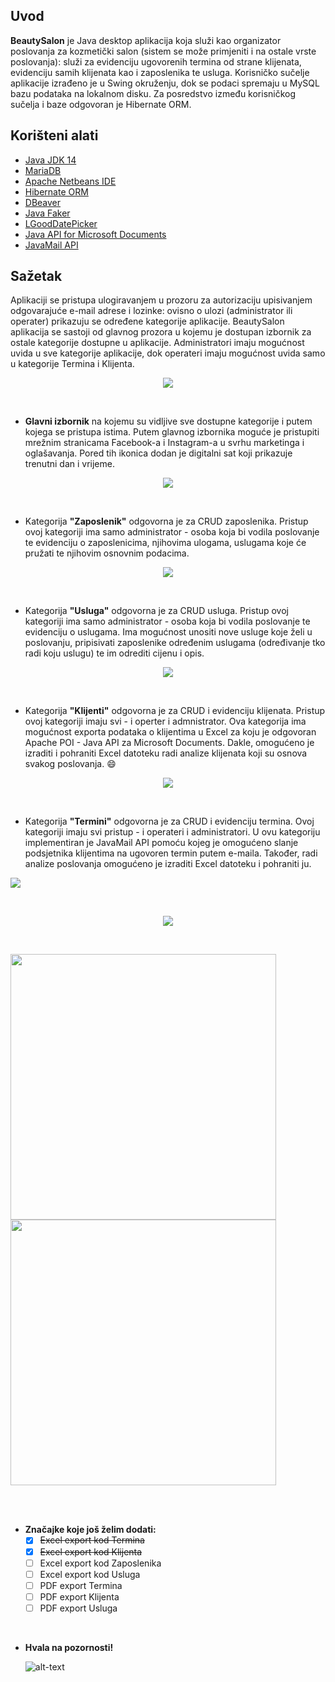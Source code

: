 ## Uvod

**BeautySalon** je Java desktop aplikacija koja služi kao organizator poslovanja za kozmetički salon (sistem se može primjeniti i na ostale vrste poslovanja): služi za evidenciju 
ugovorenih termina od strane klijenata, evidenciju samih klijenata kao i zaposlenika te usluga. Korisničko sučelje aplikacije izrađeno je u Swing okruženju, dok se podaci spremaju
u MySQL bazu podataka na lokalnom disku. Za posredstvo između korisničkog sučelja i baze odgovoran je Hibernate ORM.

## Korišteni alati

* [Java JDK 14](https://www.oracle.com/java/technologies/javase/14-relnote-issues.html)
* [MariaDB](https://mariadb.org/)
* [Apache Netbeans IDE](http://netbeans.apache.org/)
* [Hibernate ORM](http://hibernate.org/orm/)
* [DBeaver](https://dbeaver.io/)
* [Java Faker](https://github.com/DiUS/java-faker)
* [LGoodDatePicker](https://github.com/LGoodDatePicker/LGoodDatePicker)
* [Java API for Microsoft Documents](https://poi.apache.org/)
* [JavaMail API](https://poi.apache.org/)

## Sažetak

Aplikaciji se pristupa ulogiravanjem u prozoru za autorizaciju upisivanjem odgovarajuće e-mail adrese i lozinke: ovisno o ulozi (administrator ili operater) prikazuju se određene
kategorije aplikacije. BeautySalon aplikacija se sastoji od glavnog prozora u kojemu je dostupan izbornik za ostale kategorije dostupne u aplikacije. Administratori imaju 
mogućnost uvida u sve kategorije aplikacije, dok operateri imaju mogućnost uvida samo u kategorije Termina i Klijenta. 


<p align="center">
<img src="https://github.com/doliBee29/ZavrsniRad/blob/master/src/main/resources/pics_screenshots/autorizacija_screenshoot.PNG" />
</p><br />

* **Glavni izbornik** na kojemu su vidljive sve dostupne kategorije i putem kojega se pristupa istima. Putem glavnog izbornika moguće je pristupiti mrežnim stranicama Facebook-a i 
  Instagram-a u svrhu marketinga i oglašavanja. Pored tih ikonica dodan je digitalni sat koji prikazuje trenutni dan i vrijeme.

<p align="center">
<img src="https://github.com/doliBee29/ZavrsniRad/blob/master/src/main/resources/pics_screenshots/izbornik_screenshot.PNG" />
</p><br />


* Kategorija **"Zaposlenik"** odgovorna je za CRUD zaposlenika. Pristup ovoj kategoriji ima samo administrator - osoba koja bi vodila poslovanje te evidenciju o zaposlenicima,
  njihovima ulogama, uslugama koje će pružati te njihovim osnovnim podacima.

<p align="center">
<img src="https://github.com/doliBee29/ZavrsniRad/blob/master/src/main/resources/pics_screenshots/zaposlenici_screenshot.PNG" />
</p><br />


* Kategorija **"Usluga"** odgovorna je za CRUD usluga. Pristup ovoj kategoriji ima samo administrator - osoba koja bi vodila poslovanje te evidenciju o uslugama. Ima mogućnost
  unositi nove usluge koje želi u poslovanju, pripisivati zaposlenike određenim uslugama (određivanje tko radi koju uslugu) te im odrediti cijenu i opis.
  
<p align="center">
<img src="https://github.com/doliBee29/ZavrsniRad/blob/master/src/main/resources/pics_screenshots/usluge_screenshot.PNG" />
</p><br />

* Kategorija **"Klijenti"** odgovorna je za CRUD i evidenciju klijenata. Pristup ovoj kategoriji imaju svi - i operter i admnistrator. Ova kategorija ima mogućnost exporta
  podataka o klijentima u Excel za koju je odgovoran Apache POI - Java API za Microsoft Documents. Dakle, omogućeno je izraditi i pohraniti Excel datoteku radi analize klijenata
  koji su osnova svakog poslovanja. :smile: 
  
<p align="center">
<img src="https://github.com/doliBee29/ZavrsniRad/blob/master/src/main/resources/pics_screenshots/klijenti_screenshot.PNG" />
</p><br />

* Kategorija **"Termini"** odgovorna je za CRUD i evidenciju termina. Ovoj kategoriji imaju svi pristup - i operateri i administratori. U ovu kategoriju implementiran je 
  JavaMail API pomoću kojeg je omogućeno slanje podsjetnika klijentima na ugovoren termin putem e-maila. Također, radi analize poslovanja omogućeno je izraditi Excel datoteku
  i pohraniti ju.


  <p align="center">
<img src="https://github.com/doliBee29/ZavrsniRad/blob/master/src/main/resources/pics_screenshots/termini_screenshot.PNG" />
</p><br />
<p align="center">
<img src="https://github.com/doliBee29/ZavrsniRad/blob/master/src/main/resources/pics_screenshots/termini_mail_screenshot.PNG" />
</p><br />

<img src="https://github.com/doliBee29/ZavrsniRad/blob/master/src/main/resources/pics_screenshots/mail_poslan_screenshot.PNG" width="425"/> <img src="https://github.com/doliBee29/ZavrsniRad/blob/master/src/main/resources/pics_screenshots/gmail_screenshot.PNG" width="425"/> 

<br />
<br />

* **Značajke koje još želim dodati:**
  - [x] ~~Excel export kod Termina~~
  - [x] ~~Excel export kod Klijenta~~
  - [ ] Excel export kod Zaposlenika
  - [ ] Excel export kod Usluga
  - [ ] PDF export Termina
  - [ ] PDF export Klijenta
  - [ ] PDF export Usluga
  
<br />


* **Hvala na pozornosti!**

  ![alt-text](https://github.com/doliBee29/ZavrsniRad/blob/master/src/main/resources/pics_screenshots/source.gif)











